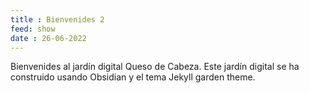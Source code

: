 ```yaml
---
title : Bienvenides 2
feed: show
date : 26-06-2022
---
```


Bienvenides al jardín digital Queso de Cabeza. Este jardín digital se ha construido usando Obsidian y el tema Jekyll garden theme. 

